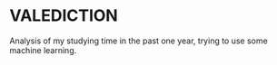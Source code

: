 # VALEDICTION
 Analysis of my studying time in the past one year, trying to use some machine learning.
